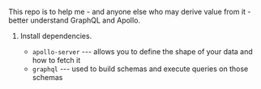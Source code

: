 This repo is to help me - and anyone else who may derive value from it - better understand GraphQL and Apollo.


1. Install dependencies.

    * `apollo-server` --- allows you to define the shape of your data and how to fetch it
    * `graphql` --- used to build schemas and execute queries on those schemas